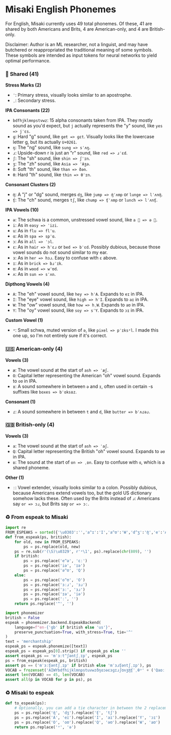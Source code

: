 # Misaki English Phonemes

For English, Misaki currently uses 49 total phonemes. Of these, 41 are shared by both Americans and Brits, 4 are American-only, and 4 are British-only.

Disclaimer: Author is an ML researcher, not a linguist, and may have butchered or reappropriated the traditional meaning of some symbols. These symbols are intended as input tokens for neural networks to yield optimal performance.


### 🤝 Shared (41)

**Stress Marks (2)**
- `ˈ`: Primary stress, visually looks similar to an apostrophe.
- `ˌ`: Secondary stress.

**IPA Consonants (22)**
- `bdfhjklmnpstvwz`: 15 alpha consonants taken from IPA. They mostly sound as you'd expect, but `j` actually represents the "y" sound, like `yes => jˈɛs`.
- `ɡ`: Hard "g" sound, like `get => ɡɛt`. Visually looks like the lowercase letter g, but its actually `U+0261`.
- `ŋ`: The "ng" sound, like `sung => sˈʌŋ`.
- `ɹ`: Upside-down r is just an "r" sound, like `red => ɹˈɛd`.
- `ʃ`: The "sh" sound, like `shin => ʃˈɪn`.
- `ʒ`: The "zh" sound, like `Asia => ˈAʒə`.
- `ð`: Soft "th" sound, like `than => ðən`.
- `θ`: Hard "th" sound, like `thin => θˈɪn`.

**Consonant Clusters (2)**
- `ʤ`: A "j" or "dg" sound, merges `dʒ`, like `jump => ʤˈʌmp` or `lunge => lˈʌnʤ`.
- `ʧ`: The "ch" sound, merges `tʃ`, like `chump => ʧˈʌmp` or `lunch => lˈʌnʧ`.

**IPA Vowels (10)**
- `ə`: The schwa is a common, unstressed vowel sound, like `a 🍌 => ə 🍌`.
- `i`: As in `easy => ˈizi`.
- `u`: As in `flu => flˈu`.
- `ɑ`: As in `spa => spˈɑ`.
- `ɔ`: As in `all => ˈɔl`.
- `ɛ`: As in `hair => hˈɛɹ` or `bed => bˈɛd`. Possibly dubious, because those vowel sounds do not sound similar to my ear.
- `ɜ`: As in `her => hɜɹ`. Easy to confuse with `ɛ` above.
- `ɪ`: As in `brick => bɹˈɪk`.
- `ʊ`: As in `wood => wˈʊd`.
- `ʌ`: As in `sun => sˈʌn`.

**Dipthong Vowels (4)**
- `A`: The "eh" vowel sound, like `hey => hˈA`. Expands to `eɪ` in IPA.
- `I`: The "eye" vowel sound, like `high => hˈI`. Expands to `aɪ` in IPA.
- `W`: The "ow" vowel sound, like `how => hˌW`. Expands to `aʊ` in IPA.
- `Y`: The "oy" vowel sound, like `soy => sˈY`. Expands to `ɔɪ` in IPA.

**Custom Vowel (1)**
- `ᵊ`: Small schwa, muted version of `ə`, like `pixel => pˈɪksᵊl`. I made this one up, so I'm not entirely sure if it's correct.


### 🇺🇸 American-only (4)

**Vowels (3)**
- `æ`: The vowel sound at the start of `ash => ˈæʃ`.
- `O`: Capital letter representing the American "oh" vowel sound. Expands to `oʊ` in IPA.
- `ᵻ`: A sound somewhere in between `ə` and `ɪ`, often used in certain -s suffixes like `boxes => bˈɑksᵻz`.

**Consonant (1)**
- `ɾ`: A sound somewhere in between `t` and `d`, like `butter => bˈʌɾəɹ`.


### 🇬🇧 British-only (4)

**Vowels (3)**
- `a`: The vowel sound at the start of `ash => ˈaʃ`.
- `Q`: Capital letter representing the British "oh" vowel sound. Expands to `əʊ` in IPA.
- `ɒ`: The sound at the start of `on => ˌɒn`. Easy to confuse with `ɑ`, which is a shared phoneme.

**Other (1)**
- `ː`: Vowel extender, visually looks similar to a colon. Possibly dubious, because Americans extend vowels too, but the gold US dictionary somehow lacks these. Often used by the Brits instead of `ɹ`: Americans say `or => ɔɹ`, but Brits say `or => ɔː`.


### ♻️ From espeak to Misaki
```py
import re
FROM_ESPEAKS = sorted({'\u0303':'','a^ɪ':'I','a^ʊ':'W','d^ʒ':'ʤ','e':'A','e^ɪ':'A','r':'ɹ','t^ʃ':'ʧ','x':'k','ç':'k','ɐ':'ə','ɔ^ɪ':'Y','ə^l':'ᵊl','ɚ':'əɹ','ɬ':'l','ʔ':'t','ʔn':'tᵊn','ʔˌn\u0329':'tᵊn','ʲ':'','ʲO':'jO','ʲQ':'jQ'}.items(), key=lambda kv: -len(kv[0]))
def from_espeak(ps, british):
    for old, new in FROM_ESPEAKS:
        ps = ps.replace(old, new)
    ps = re.sub(r'(\S)\u0329', r'ᵊ\1', ps).replace(chr(809), '')
    if british:
        ps = ps.replace('e^ə', 'ɛː')
        ps = ps.replace('iə', 'ɪə')
        ps = ps.replace('ə^ʊ', 'Q')
    else:
        ps = ps.replace('o^ʊ', 'O')
        ps = ps.replace('ɜːɹ', 'ɜɹ')
        ps = ps.replace('ɜː', 'ɜɹ')
        ps = ps.replace('ɪə', 'iə')
        ps = ps.replace('ː', '')
    return ps.replace('^', '')

import phonemizer
british = False
espeak = phonemizer.backend.EspeakBackend(
    language=f"en-{'gb' if british else 'us'}",
    preserve_punctuation=True, with_stress=True, tie='^'
)
text = 'merchantship'
espeak_ps = espeak.phonemize([text])
espeak_ps = espeak_ps[0].strip() if espeak_ps else ''
assert espeak_ps == 'mˈɜːt^ʃəntʃˌɪp', espeak_ps
ps = from_espeak(espeak_ps, british)
assert ps == ('mˈɜːʧəntʃˌɪp' if british else 'mˈɜɹʧəntʃˌɪp'), ps
VOCAB = frozenset('AIWYbdfhijklmnpstuvwzðŋɑɔəɛɜɡɪɹʃʊʌʒʤʧˈˌθᵊ' + ('Qaɒː' if british else 'Oæɾᵻ'))
assert len(VOCAB) == 45, len(VOCAB)
assert all(p in VOCAB for p in ps), ps
```


### ♻️ Misaki to espeak
```py
def to_espeak(ps):
    # Optionally, you can add a tie character in between the 2 replacement characters.
    ps = ps.replace('ʤ', 'dʒ').replace('ʧ', 'tʃ')
    ps = ps.replace('A', 'eɪ').replace('I', 'aɪ').replace('Y', 'ɔɪ')
    ps = ps.replace('O', 'oʊ').replace('Q', 'əʊ').replace('W', 'aʊ')
    return ps.replace('ᵊ', 'ə')
```
